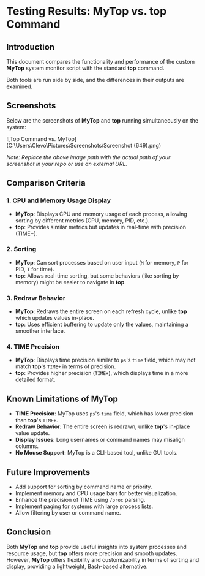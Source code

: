 # Testing Results: MyTop vs. top Command

## Introduction
This document compares the functionality and performance of the custom **MyTop** system monitor script with the standard **top** command.

Both tools are run side by side, and the differences in their outputs are examined.

## Screenshots

Below are the screenshots of **MyTop** and **top** running simultaneously on the system:

![Top Command vs. MyTop] (C:\Users\Clevo\Pictures\Screenshots\Screenshot (649).png)

*Note: Replace the above image path with the actual path of your screenshot in your repo or use an external URL.*

## Comparison Criteria

### 1. **CPU and Memory Usage Display**
- **MyTop**: Displays CPU and memory usage of each process, allowing sorting by different metrics (CPU, memory, PID, etc.).
- **top**: Provides similar metrics but updates in real-time with precision (TIME+).

### 2. **Sorting**
- **MyTop**: Can sort processes based on user input (`M` for memory, `P` for PID, `T` for time).
- **top**: Allows real-time sorting, but some behaviors (like sorting by memory) might be easier to navigate in **top**.

### 3. **Redraw Behavior**
- **MyTop**: Redraws the entire screen on each refresh cycle, unlike **top** which updates values in-place.
- **top**: Uses efficient buffering to update only the values, maintaining a smoother interface.

### 4. **TIME Precision**
- **MyTop**: Displays time precision similar to `ps`'s `time` field, which may not match **top**'s `TIME+` in terms of precision.
- **top**: Provides higher precision (`TIME+`), which displays time in a more detailed format.

## Known Limitations of MyTop
- **TIME Precision**: MyTop uses `ps`'s `time` field, which has lower precision than **top**'s `TIME+`.
- **Redraw Behavior**: The entire screen is redrawn, unlike **top**'s in-place value update.
- **Display Issues**: Long usernames or command names may misalign columns.
- **No Mouse Support**: MyTop is a CLI-based tool, unlike GUI tools.

## Future Improvements
- Add support for sorting by command name or priority.
- Implement memory and CPU usage bars for better visualization.
- Enhance the precision of TIME using `/proc` parsing.
- Implement paging for systems with large process lists.
- Allow filtering by user or command name.

## Conclusion
Both **MyTop** and **top** provide useful insights into system processes and resource usage, but **top** offers more precision and smooth updates. However, **MyTop** offers flexibility and customizability in terms of sorting and display, providing a lightweight, Bash-based alternative.

